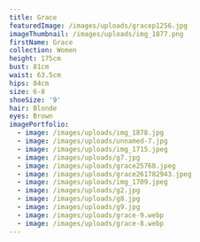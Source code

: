 ```yaml
---
title: Grace
featuredImage: /images/uploads/gracep1256.jpg
imageThumbnail: /images/uploads/img_1877.png
firstName: Grace
collection: Women
height: 175cm
bust: 81cm
waist: 63.5cm
hips: 84cm
size: 6-8
shoeSize: '9'
hair: Blonde
eyes: Brown
imagePortfolio:
  - image: /images/uploads/img_1878.jpg
  - image: /images/uploads/unnamed-7.jpg
  - image: /images/uploads/img_1715.jpeg
  - image: /images/uploads/g7.jpg
  - image: /images/uploads/grace25768.jpeg
  - image: /images/uploads/grace261782943.jpeg
  - image: /images/uploads/img_1709.jpeg
  - image: /images/uploads/g2.jpg
  - image: /images/uploads/g8.jpg
  - image: /images/uploads/g9.jpg
  - image: /images/uploads/grace-9.webp
  - image: /images/uploads/grace-8.webp
---
```


